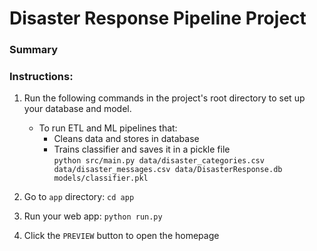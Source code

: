 # Disaster Response Pipeline Project

### Summary

### Instructions:
1. Run the following commands in the project's root directory to set up your database and model.

    - To run ETL and ML pipelines that:
      - Cleans data and stores in database
      - Trains classifier and saves it in a pickle file   
      `python src/main.py data/disaster_categories.csv data/disaster_messages.csv data/DisasterResponse.db models/classifier.pkl`
    
2. Go to `app` directory: `cd app`

3. Run your web app: `python run.py`

4. Click the `PREVIEW` button to open the homepage
